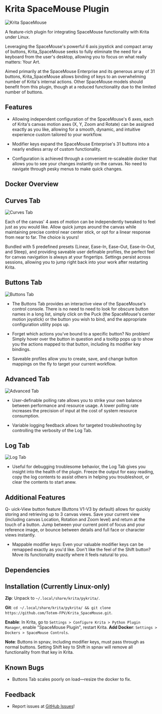 # Krita SpaceMouse Plugin
![Krita SpaceMouse](krita_spacemouse/images/Krita_Spacemouse_Full_View.png)

A feature-rich plugin for integrating SpaceMouse functionality with Krita under Linux.

Leveraging the SpaceMouse's powerful 6 axis joystick and compact array of buttons, Krita_SpaceMouse seeks to fully eliminate the need for a keyboard from the user's desktop, allowing you to focus on what really matters: Your Art.

Aimed primarily at the SpaceMouse Enterprise and its generous array of 31 buttons, Krita_SpaceMouse allows binding of keys to an overwhelming number of Krita's internal actions. Other SpaceMouse models should benefit from this plugin, though at a reduced functionality due to the limited number of buttons.

## Features
- Allowing independent configuration of the SpaceMouse's 6 axes, each of Krita's canvas motion axes (X, Y, Zoom and Rotate) can be assigned exactly as you like, allowing for a smooth, dynamic, and intuitive experience custom tailored to your workflow. 

- Modifier keys expand the SpaceMouse Enterprise's 31 buttons into a nearly endless array of custom functionality.

- Configuration is achieved through a convenient re-scaleable docker that allows you to see your changes instantly on the canvas. No need to navigate through pesky menus to make quick changes.

## Docker Overview
## Curves Tab
![Curves Tab](krita_spacemouse/images/Krita_Spacemouse_Curves_Tab.png)

Each of the canvas' 4 axes of motion can be independently tweaked to feel just as you would like. Allow quick jumps around the canvas while maintaining precise control near center stick, or opt for a linear response from near to far. The choice is yours!

Bundled with 5 predefined presets (Linear, Ease-In, Ease-Out, Ease-In-Out, and Steep), and providing saveable user definable profiles, the perfect feel for canvas navigation is always at your fingertips. Settings persist across sessions, allowing you to jump right back into your work after restarting Krita.

## Buttons Tab
![Buttons Tab](krita_spacemouse/images/Krita_Spacemouse_Buttons_Tab.png)

- The Buttons Tab provides an interactive view of the SpaceMouse's control console. There is no need to need to look for obscure button names in a long list, simply click on the Puck (the SpaceMouse's center motion joystick) or the button you wish to bind, and the appropriate configuration utility pops up.

- Forget which actions you've bound to a specific button? No problem! Simply hover over the button in question and a tooltip pops up to show you the actions mapped to that button, including its modifier key bindings.

- Saveable profiles allow you to create, save, and change button mappings on the fly to target your current workflow.

## Advanced Tab
![Advanced Tab](krita_spacemouse/images/Krita_Spacemouse_Advanced_Tab.png)

- User-definable polling rate allows you to strike your own balance between performance and resource usage. A lower polling rate increases the precision of input at the cost of system resource consumption.

- Variable logging feedback allows for targeted troubleshooting by controlling the verbosity of the Log Tab.

## Log Tab
![Log Tab](krita_spacemouse/images/Krita_Spacemouse_Log_Tab.png)

- Useful for debugging troublesome behavior, the Log Tab gives you insight into the health of the plugin. Freeze the output for easy reading, copy the log contents to assist others in helping you troubleshoot, or clear the contents to start anew.

## Additional Features

Q- uick-View button feature (Buttons V1-V3 by default) allows for quickly storing and retrieving up to 3 canvas views. Save your current view (including canvas Location, Rotation and Zoom level) and return at the touch of a button. Jump between your current point of focus and your reference image, or bounce between details and full face or character views instantly.

- Mappable modifier keys: Even your valuable modifier keys can be remapped exactly as you'd like. Don't like the feel of the Shift button? Move its functionality exactly where it feels natural to you.

## Dependencies

## Installation (Currently Linux-only)

**Zip**: Unpack to `~/.local/share/krita/pykrita/`.

**Git**: `cd ~/.local/share/krita/pykrita/ && git clone https://github.com/Totem-FPV/Krita_SpaceMouse.git`.

**Enable**: In Krita, go to `Settings > Configure Krita > Python Plugin Manager`, enable "SpaceMouse Plugin", restart Krita.
**Add Docker**: `Settings > Dockers > SpaceMouse Controls`.

**Note**: Buttons in spnav, including modifier keys, must pass through as normal buttons. Setting Shift key to Shift in spnav will remove all functionality from that key in Krita.

## Known Bugs

- Buttons Tab scales poorly on load—resize the docker to fix.

## Feedback

- Report issues at [GitHub Issues](https://github.com/Totem-FPV/Krita_Spacemouse/issues)!


